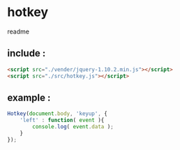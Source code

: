 hotkey
======
readme

## include :

```html
<script src="./vender/jquery-1.10.2.min.js"></script>
<script src="./src/hotkey.js"></script>
```

## example :

```javascript
Hotkey(document.body, 'keyup', {
    'left' : function( event ){
        console.log( event.data );  
    }
});
```
    
